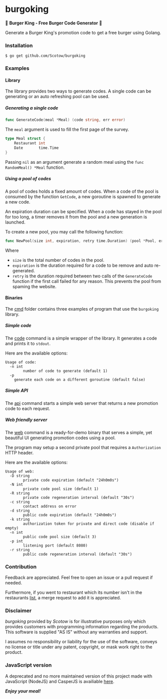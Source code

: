 # burgoking

🍔 **Burger King - Free Burger Code Generator** 🍔

Generate a Burger King's promotion code to get a free burger using Golang.


### Installation

`$ go get github.com/Scotow/burgoking`


### Examples


#### Library

The library provides two ways to generate codes. A single code can be generating or an auto refreshing pool can be used.


##### Generating a single code

```go
func GenerateCode(meal *Meal) (code string, err error)
```

The `meal` argument is used to fill the first page of the survey.

```go
type Meal struct {
	Restaurant int
	Date       time.Time
}
```

Passing `nil` as an argument generate a random meal using the `func RandomMeal() *Meal` function.

##### Using a pool of codes

A pool of codes holds a fixed amount of codes. When a code of the pool is consumed by the function `GetCode`, a new goroutine is spawned to generate a new code.

An expiration duration can be specified. When a code has stayed in the pool for too long, a timer removes it from the pool and a new generation is launched.

To create a new pool, you may call the following function:

```go
func NewPool(size int, expiration, retry time.Duration) (pool *Pool, err error)
```

Where
* `size` is the total number of codes in the pool.
* `expiration` is the duration required for a code to be remove and auto re-generated.
* `retry` is the duration required between two calls of the `GenerateCode` function if the first call failed for any reason. This prevents the pool from spaming the website.

#### Binaries

The [cmd](https://github.com/Scotow/burgoking/blob/master/cmd) folder contains three examples of program that use the `burgoking` library.

##### Simple code

The [code](https://github.com/Scotow/burgoking/blob/master/cmd/code) command is a simple wrapper of the library. It generates a code and prints it to `stdout`.

Here are the available options:

```
Usage of code:
  -n int
    	number of code to generate (default 1)
  -p	
  	generate each code on a different goroutine (default false)
```

##### Simple API

The [api](https://github.com/Scotow/burgoking/blob/master/cmd/api) command starts a simple web server that returns a new promotion code to each request.

##### Web friendly server

The [web](https://github.com/Scotow/burgoking/blob/master/cmd/web) command is a ready-for-demo binary that serves a simple, yet beautiful UI generating promotion codes using a pool.

The program may setup a second private pool that requires a `Authorization` HTTP header.

Here are the available options:

```
Usage of web:
  -D string
    	private code expiration (default "24h0m0s")
  -N int
    	private code pool size (default 1)
  -R string
    	private code regeneration interval (default "30s")
  -c string
    	contact address on error
  -d string
    	public code expiration (default "24h0m0s")
  -k string
    	authorization token for private and direct code (disable if empty)
  -n int
    	public code pool size (default 3)
  -p int
    	listening port (default 8080)
  -r string
    	public code regeneration interval (default "30s")
```

### Contribution

Feedback are appreciated. Feel free to open an issue or a pull request if needed.

Furthermore, if you went to restaurant which its number isn't in the restaurants [list](https://github.com/Scotow/burgoking/blob/master/meal.go#L9), a merge request to add it is appreciated.


### Disclaimer

*burgoking* provided by *Scotow* is for illustrative purposes only which provides customers with programming information regarding the products. This software is supplied "AS IS" without any warranties and support.

I assumes no responsibility or liability for the use of the software, conveys no license or title under any patent, copyright, or mask work right to the product.

### JavaScript version

A deprecated and no more maintained version of this project made with JavaScript (NodeJS) and CasperJS is availiable [here](https://github.com/Scotow/bk-generator).

***Enjoy your meal!***
